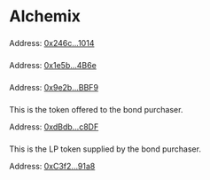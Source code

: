 # Alchemix

### &#x20;<a href="#customtreasury" id="customtreasury"></a>

Address: [0x246c...1014](https://etherscan.io/address/0x246c00f93001c344038A0d9Cf012754b539c1014)​

### &#x20;<a href="#custombond" id="custombond"></a>

Address: [0x1e5b...4B6e](https://etherscan.io/address/0x1e5b7412f4B4B713b93D0e82260BD27810984B6e)​

### &#x20;<a href="#owner" id="owner"></a>

Address: [0x9e2b...BBF9](https://etherscan.io/address/0x9e2b6378ee8ad2a4a95fe481d63caba8fb0ebbf9)​

### &#x20;<a href="#bond-payout-token" id="bond-payout-token"></a>

This is the token offered to the bond purchaser.

Address: [0xdBdb...c8DF](https://etherscan.io/address/0xdbdb4d16eda451d0503b854cf79d55697f90c8df)​

### &#x20;<a href="#bond-principal-token" id="bond-principal-token"></a>

This is the LP token supplied by the bond purchaser.

Address: [0xC3f2...91a8](https://etherscan.io/address/0xc3f279090a47e80990fe3a9c30d24cb117ef91a8)​

​

